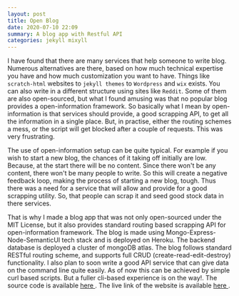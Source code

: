 ```yaml
---
layout: post
title: Open Blog
date: 2020-07-10 22:09
summary: A blog app with Restful API
categories: jekyll mixyll
---
```


I have found that there are many services that help someone to write blog. Numerous alternatives are there, based on how much technical expertise you have and how much customization you want to have. Things like `scratch-html` websites to `jekyll themes` to `Wordpress` and `wix` exists. You can also write in a different structure using sites like `Reddit`. Some of them are also open-sourced, but what I found amusing was that no popular blog provides a open-information framework. So basically what I mean by open-information is that services should provide, a good scrapping API, to get all the information in a single place. But, in practise, either the routing schemes a mess, or the script will get blocked after a couple of requests. This was very frustrating. 

The use of open-information setup can be quite typical. For example if you wish to start a new blog, the chances of it taking off initially are low. Because, at the start there will be no content. Since there won't be any content, there won't be many people to write. So this will create a negative feedback loop, making the process of starting a new blog, tough. Thus there was a need for a service that will allow and provide for a good scrapping utility. So, that people can scrap it and seed good stock data in there services.

That is why I made a blog app that was not only open-sourced under the MIT License, but it also provides standard routing based scrapping API for open-information framework. The blog is made using Mongo-Express-Node-SemanticUI tech stack and is deployed on Heroku. The backend database is deployed a cluster of mongoDB atlas. The blog follows standard RESTful routing scheme, and supports full CRUD (create-read-edit-destroy) functionality. I also plan to soon write a good API service that can give data on the command line quite easily. As of now this can be achieved by simple curl based scripts. But a fuller cli-based experience is on the way!. The source code is available <a href="https://github.com/kartikeytewari/blog_restful_api"> here </a>. The live link of the website is available <a href="https://vast-caverns-56884.herokuapp.com/"> here </a>.

